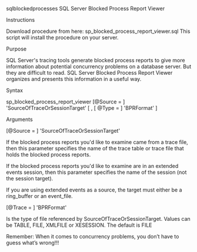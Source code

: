 
sqlblockedprocesses
SQL Server Blocked Process Report Viewer

Instructions

Download procedure from here: sp_blocked_process_report_viewer.sql This script will install the procedure on your server.

Purpose

SQL Server's tracing tools generate blocked process reports to give more information about potential concurrency problems on a database server. 
But they are difficult to read. SQL Server Blocked Process Report Viewer organizes and presents this information in a useful way.

Syntax

sp_blocked_process_report_viewer [@Source = ] 'SourceOfTraceOrSessionTarget' [ , [ @Type = ] 'BPRFormat' ]

Arguments

[@Source = ] 'SourceOfTraceOrSessionTarget'

If the blocked process reports you'd like to examine came from a trace file, then this parameter specifies the name of the trace table or trace file that holds the blocked process reports.

If the blocked process reports you'd like to examine are in an extended events session, then this parameter specifies the name of the session (not the session target).

If you are using extended events as a source, the target must either be a ring_buffer or an event_file.

[@Trace = ] 'BPRFormat'

Is the type of file referenced by SourceOfTraceOrSessionTarget. Values can be TABLE, FILE, XMLFILE or XESESSION. The default is FILE

Remember: When it comes to concurrency problems, you don’t have to guess what’s wrong!!!